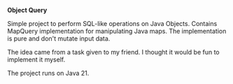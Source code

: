**Object Query**

Simple project to perform SQL-like operations on Java Objects.
Contains MapQuery implementation for manipulating Java maps.
The implementation is pure and don't mutate input data.

The idea came from a task given to my friend.
I thought it would be fun to implement it myself.

The project runs on Java 21.